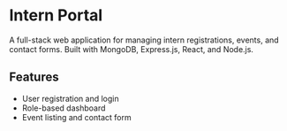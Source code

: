 # Intern Portal

A full-stack web application for managing intern registrations, events, and contact forms. Built with MongoDB, Express.js, React, and Node.js.

## Features
- User registration and login
- Role-based dashboard
- Event listing and contact form
